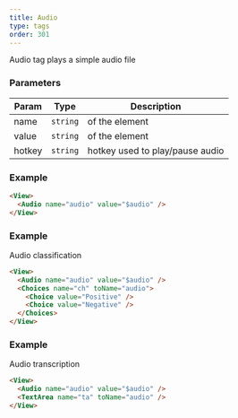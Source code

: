 ```yaml
---
title: Audio
type: tags
order: 301
---
```


Audio tag plays a simple audio file

### Parameters

| Param | Type | Description |
| --- | --- | --- |
| name | <code>string</code> | of the element |
| value | <code>string</code> | of the element |
| hotkey | <code>string</code> | hotkey used to play/pause audio |

### Example
```html
<View>
  <Audio name="audio" value="$audio" />
</View>
```
### Example

Audio classification

```html
<View>
  <Audio name="audio" value="$audio" />
  <Choices name="ch" toName="audio">
    <Choice value="Positive" />
    <Choice value="Negative" />
  </Choices>
</View>
```
### Example

Audio transcription

```html
<View>
  <Audio name="audio" value="$audio" />
  <TextArea name="ta" toName="audio" />
</View>
```
